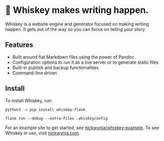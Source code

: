 # :tumbler_glass:  Whiskey makes writing happen.

 Whiskey is a website engine and generator focused on making writing happen.
 It gets out of the way so you can focus on telling your story.

## Features

* Built around flat Markdown files using the power of Pandoc
* Configuration options to run it as a live server or to generate static files
* Built-in publish and backup functionalities
* Command-line driven

## Install

To install Whiskey, run:

```sh
python3 -m pip install whiskey-flask
```

```
flask run --debug --extra-files .whiskeyconfig
```

For an example site to get started, see
[nickwynja/whiskey-example](https://github.com/nickwynja/whiskey-example). To
see Whiskey in use, visit [nickwynja.com](https://nickwynja.com).
